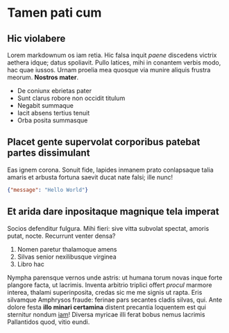 # Tamen pati cum

## Hic violabere

Lorem markdownum os iam retia. Hic falsa inquit *paene* discedens victrix
aethera idque; datus spoliavit. Pullo latices, mihi in conantem verbis modo, hac
quae iussos. Urnam proelia mea quosque via munire aliquis frustra meorum.
**Nostros mater**.

- De coniunx ebrietas pater
- Sunt clarus robore non occidit titulum
- Negabit summaque
- Iacit absens tertius tenuit
- Orba posita summasque

## Placet gente supervolat corporibus patebat partes dissimulant

Eas ignem corona. Sonuit fide, lapides inmanem prato conlapsaque talia amaris et
arbusta fortuna saevit ducat nate falsi; ille nunc!
```json
{"message": "Hello World"}
```

## Et arida dare inpositaque magnique tela imperat

Socios defenditur fulgura. Mihi fieri: sive vitta subvolat spectat, amoris
putat, nocte. Recurrunt venter densa?

1. Nomen paretur thalamoque amens
2. Silvas senior nexilibusque virginea
3. Libro hac

Nympha parensque vernos unde astris: ut humana torum novas inque forte plangore
facta, ut lacrimis. Inventa arbitrio triplici offert *procul* marmore interea,
thalami superinposita, credas sic me me signis ut rapta. Eris silvamque
Amphrysos fraude: ferinae pars secantes cladis silvas, qui. Ante dolore festa
**illo minari certamina** distent precantia loquentem est qui sternitur nondum
[iam](http://sepulcris.com/)! Diversa myricae illi ferat bobus nemus lacrimis
Pallantidos quod, vitio eundi.
